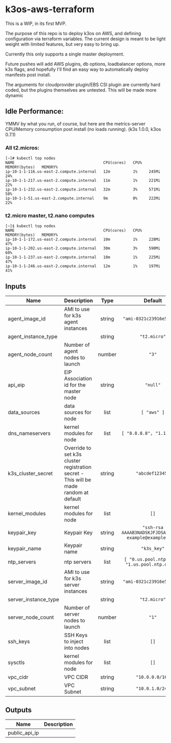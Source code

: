 # k3os-aws-terraform

This is a WIP, in its first MVP.

The purpose of this repo is to deploy k3os on AWS, and defining configuration via terraform variables. The current design is meant to be light weight with limited features, but very easy to bring up.

<!-- TODO: Add links to everything used in this project -->

Currently this only supports a single master deployment.

Future pushes will add AWS plugins, db options, loadbalancer options, more k3s flags, and hopefully I'll find an easy way to automatically deploy manifests post install.

The arguments for cloudprovider plugin/EBS CSI plugin are currently hard coded, but the plugins themselves are untested. This will be made more dynamic

## Idle Performance:

YMMV by what you run, of course, but here are the metrics-server CPU/Memory consumption post install (no loads running). (k3s 1.0.0, k3os 0.7.1)


### All t2.micros:
```
[~]# kubectl top nodes
NAME                                       CPU(cores)   CPU%   MEMORY(bytes)   MEMORY%   
ip-10-1-1-116.us-east-2.compute.internal   12m          1%     245Mi           24%       
ip-10-1-1-217.us-east-2.compute.internal   11m          1%     221Mi           22%       
ip-10-1-1-232.us-east-2.compute.internal   32m          3%     571Mi           58%       
ip-10-1-1-51.us-east-2.compute.internal    9m           0%     222Mi           22% 
```

### t2.micro master, t2.nano computes
```
[~]$ kubectl top nodes
NAME                                       CPU(cores)   CPU%   MEMORY(bytes)   MEMORY%
ip-10-1-1-172.us-east-2.compute.internal   10m          1%     228Mi           47%
ip-10-1-1-202.us-east-2.compute.internal   30m          3%     590Mi           60%
ip-10-1-1-237.us-east-2.compute.internal   10m          1%     225Mi           47%
ip-10-1-1-246.us-east-2.compute.internal   12m          1%     197Mi           41%
```


<!-- BEGINNING OF PRE-COMMIT-TERRAFORM DOCS HOOK -->
## Inputs

| Name | Description | Type | Default | Required |
|------|-------------|:----:|:-----:|:-----:|
| agent\_image\_id | AMI to use for k3s agent instances | string | `"ami-0321c23916e5dd770"` | no |
| agent\_instance\_type |  | string | `"t2.micro"` | no |
| agent\_node\_count | Number of agent nodes to launch | number | `"3"` | no |
| api\_eip | EIP Association id for the master node | string | `"null"` | no |
| data\_sources | data sources for node | list | `[ "aws" ]` | no |
| dns\_nameservers | kernel modules for node | list | `[ "8.8.8.8", "1.1.1.1" ]` | no |
| k3s\_cluster\_secret | Override to set k3s cluster registration secret - This will be made random at default | string | `"abcdef12345"` | no |
| kernel\_modules | kernel modules for node | list | `[]` | no |
| keypair\_key | Keypair Key | string | `"ssh-rsa AAAAB3NADSKJFJDSAFdsafds example@example.com"` | no |
| keypair\_name | Keypair name | string | `"k3s_key"` | no |
| ntp\_servers | ntp servers | list | `[ "0.us.pool.ntp.org", "1.us.pool.ntp.org" ]` | no |
| server\_image\_id | AMI to use for k3s server instances | string | `"ami-0321c23916e5dd770"` | no |
| server\_instance\_type |  | string | `"t2.micro"` | no |
| server\_node\_count | Number of server nodes to launch | number | `"1"` | no |
| ssh\_keys | SSH Keys to inject into nodes | list | `[]` | no |
| sysctls | kernel modules for node | list | `[]` | no |
| vpc\_cidr | VPC CIDR | string | `"10.0.0.0/16"` | no |
| vpc\_subnet | VPC Subnet | string | `"10.0.1.0/24"` | no |

## Outputs

| Name | Description |
|------|-------------|
| public\_api\_ip |  |

<!-- END OF PRE-COMMIT-TERRAFORM DOCS HOOK -->



